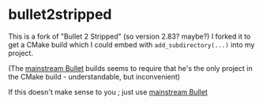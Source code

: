 # bullet2stripped

This is a fork of "Bullet 2 Stripped" (so version 2.83? maybe?)
I forked it to get a CMake build which I could embed with `add_subdirectory(...)` into my project.

(The [mainstream Bullet](https://github.com/erwincoumans/bullet3) builds seems to require that he's the only project in the CMake build - understandable, but inconvenient)

If this doesn't make sense to you ; just use [mainstream Bullet](https://github.com/erwincoumans/bullet3)
